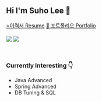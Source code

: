 ## Hi I'm Suho Lee 👋

[⭐이력서 Resume](https://resume.suho.info/)
[🌠 포트폴리오 Portfolio](https://drive.google.com/file/d/1sLLm75Gw8qllZtRgdaFtnGzvagMU4QYw/view?usp=sharing)

<p><img align="left" src=https://github-readme-stats.vercel.app/api?username=angelSuho&show_icons=true&theme=merko)/></p>
<p><img align="center" src=https://github-readme-stats.vercel.app/api/top-langs/?username=angelSuho&layout=compact&theme=merko)/></p>
<br/>

### Currently Interesting 👇

- Java Advanced
- Spring Advanced
- DB Tuning & SQL

<br/>
